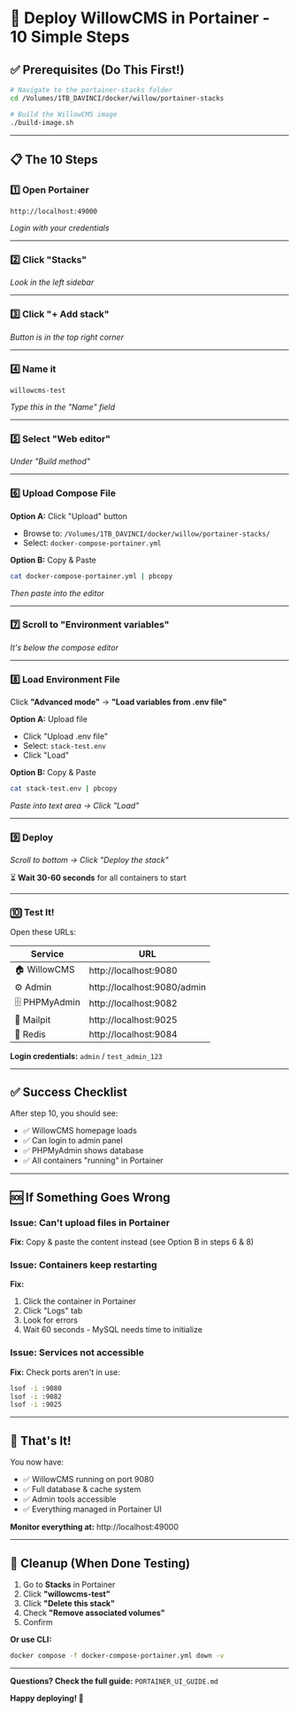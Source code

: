 # 🎯 Deploy WillowCMS in Portainer - 10 Simple Steps

## ✅ Prerequisites (Do This First!)

```bash
# Navigate to the portainer-stacks folder
cd /Volumes/1TB_DAVINCI/docker/willow/portainer-stacks

# Build the WillowCMS image
./build-image.sh
```

---

## 📋 The 10 Steps

### 1️⃣ **Open Portainer**
```
http://localhost:49000
```
*Login with your credentials*

---

### 2️⃣ **Click "Stacks"**
*Look in the left sidebar*

---

### 3️⃣ **Click "+ Add stack"**
*Button is in the top right corner*

---

### 4️⃣ **Name it**
```
willowcms-test
```
*Type this in the "Name" field*

---

### 5️⃣ **Select "Web editor"**
*Under "Build method"*

---

### 6️⃣ **Upload Compose File**

**Option A:** Click "Upload" button
- Browse to: `/Volumes/1TB_DAVINCI/docker/willow/portainer-stacks/`
- Select: `docker-compose-portainer.yml`

**Option B:** Copy & Paste
```bash
cat docker-compose-portainer.yml | pbcopy
```
*Then paste into the editor*

---

### 7️⃣ **Scroll to "Environment variables"**
*It's below the compose editor*

---

### 8️⃣ **Load Environment File**

Click **"Advanced mode"** → **"Load variables from .env file"**

**Option A:** Upload file
- Click "Upload .env file"
- Select: `stack-test.env`
- Click "Load"

**Option B:** Copy & Paste
```bash
cat stack-test.env | pbcopy
```
*Paste into text area → Click "Load"*

---

### 9️⃣ **Deploy**
*Scroll to bottom → Click "Deploy the stack"*

⏳ **Wait 30-60 seconds** for all containers to start

---

### 🔟 **Test It!**

Open these URLs:

| Service | URL |
|---------|-----|
| 🏠 WillowCMS | http://localhost:9080 |
| ⚙️ Admin | http://localhost:9080/admin |
| 🗄️ PHPMyAdmin | http://localhost:9082 |
| 📧 Mailpit | http://localhost:9025 |
| 🔴 Redis | http://localhost:9084 |

**Login credentials:** `admin` / `test_admin_123`

---

## ✅ Success Checklist

After step 10, you should see:

- ✅ WillowCMS homepage loads
- ✅ Can login to admin panel
- ✅ PHPMyAdmin shows database
- ✅ All containers "running" in Portainer

---

## 🆘 If Something Goes Wrong

### Issue: Can't upload files in Portainer
**Fix:** Copy & paste the content instead (see Option B in steps 6 & 8)

### Issue: Containers keep restarting
**Fix:** 
1. Click the container in Portainer
2. Click "Logs" tab
3. Look for errors
4. Wait 60 seconds - MySQL needs time to initialize

### Issue: Services not accessible
**Fix:** Check ports aren't in use:
```bash
lsof -i :9080
lsof -i :9082
lsof -i :9025
```

---

## 🎉 That's It!

You now have:
- ✅ WillowCMS running on port 9080
- ✅ Full database & cache system
- ✅ Admin tools accessible
- ✅ Everything managed in Portainer UI

**Monitor everything at:** http://localhost:49000

---

## 🧹 Cleanup (When Done Testing)

1. Go to **Stacks** in Portainer
2. Click **"willowcms-test"**
3. Click **"Delete this stack"**
4. Check **"Remove associated volumes"**
5. Confirm

**Or use CLI:**
```bash
docker compose -f docker-compose-portainer.yml down -v
```

---

**Questions? Check the full guide:** `PORTAINER_UI_GUIDE.md`

**Happy deploying! 🚀**
